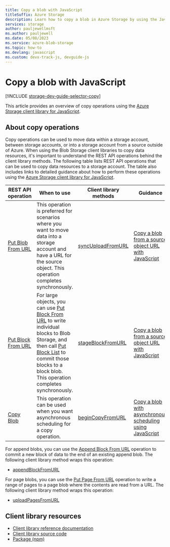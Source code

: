 ```yaml
---
title: Copy a blob with JavaScript
titleSuffix: Azure Storage
description: Learn how to copy a blob in Azure Storage by using the JavaScript client library.
services: storage
author: pauljewellmsft
ms.author: pauljewell
ms.date: 05/08/2023
ms.service: azure-blob-storage
ms.topic: how-to
ms.devlang: javascript
ms.custom: devx-track-js, devguide-js
---
```


# Copy a blob with JavaScript

[!INCLUDE [storage-dev-guide-selector-copy](../../includes/storage-dev-guides/storage-dev-guide-selector-copy.md)]

This article provides an overview of copy operations using the [Azure Storage client library for JavaScript](/javascript/api/overview/azure/storage-blob-readme).

## About copy operations

Copy operations can be used to move data within a storage account, between storage accounts, or into a storage account from a source outside of Azure. When using the Blob Storage client libraries to copy data resources, it's important to understand the REST API operations behind the client library methods. The following table lists REST API operations that can be used to copy data resources to a storage account. The table also includes links to detailed guidance about how to perform these operations using the [Azure Storage client library for JavaScript](/javascript/api/overview/azure/storage-blob-readme).

| REST API operation | When to use | Client library methods | Guidance |
| --- | --- | --- | --- |
| [Put Blob From URL](/rest/api/storageservices/put-blob-from-url) | This operation is preferred for scenarios where you want to move data into a storage account and have a URL for the source object. This operation completes synchronously. | [syncUploadFromURL](/javascript/api/@azure/storage-blob/blockblobclient#@azure-storage-blob-blockblobclient-syncuploadfromurl) | [Copy a blob from a source object URL with JavaScript](storage-blob-copy-url-javascript.md) |
| [Put Block From URL](/rest/api/storageservices/put-block-from-url) | For large objects, you can use [Put Block From URL](/rest/api/storageservices/put-block-from-url) to write individual blocks to Blob Storage, and then call [Put Block List](/rest/api/storageservices/put-block-list) to commit those blocks to a block blob. This operation completes synchronously. | [stageBlockFromURL](/javascript/api/@azure/storage-blob/blockblobclient#@azure-storage-blob-blockblobclient-stageblockfromurl) | [Copy a blob from a source object URL with JavaScript](storage-blob-copy-url-javascript.md) |
| [Copy Blob](/rest/api/storageservices/copy-blob) | This operation can be used when you want asynchronous scheduling for a copy operation. | [beginCopyFromURL](/javascript/api/@azure/storage-blob/blobclient#@azure-storage-blob-blobclient-begincopyfromurl) | [Copy a blob with asynchronous scheduling using JavaScript](storage-blob-copy-async-javascript.md) |

For append blobs, you can use the [Append Block From URL](/rest/api/storageservices/append-block-from-url) operation to commit a new block of data to the end of an existing append blob. The following client library method wraps this operation:

- [appendBlockFromURL](/javascript/api/@azure/storage-blob/appendblobclient#@azure-storage-blob-appendblobclient-appendblockfromurl)

For page blobs, you can use the [Put Page From URL](/rest/api/storageservices/put-page-from-url) operation to write a range of pages to a page blob where the contents are read from a URL. The following client library method wraps this operation:

- [uploadPagesFromURL](/javascript/api/@azure/storage-blob/pageblobclient#@azure-storage-blob-pageblobclient-uploadpagesfromurl)

## Client library resources

- [Client library reference documentation](/javascript/api/@azure/storage-blob)
- [Client library source code](https://github.com/Azure/azure-sdk-for-js/tree/master/sdk/storage/storage-blob)
- [Package (npm)](https://www.npmjs.com/package/@azure/storage-blob)
